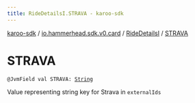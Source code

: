 ```yaml
---
title: RideDetailsI.STRAVA - karoo-sdk
---
```


[karoo-sdk](../../index.html) / [io.hammerhead.sdk.v0.card](../index.html) / [RideDetailsI](index.html) / [STRAVA](./-s-t-r-a-v-a.html)

# STRAVA

`@JvmField val STRAVA: `[`String`](https://kotlinlang.org/api/latest/jvm/stdlib/kotlin/-string/index.html)

Value representing string key for Strava in `externalIds`

